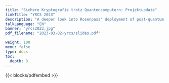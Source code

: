 ```yaml
---
title: "Sichere Kryptografie trotz Quantencomputern: Projektupdate"
linkTitle: "YRCS 2023"
description: "A deeper look into Rosenpass' deployment of post-quantum WireGuard, its KEMs, protocol design, and DoS resistance."
talkLanguage: "EN"
banner: "yrcs2023.jpg"
pdf_filename: "2023-03-02-yrcs/slides.pdf"

weight: 100
menu: false
type: docs
toc:
  depth: 3
---
```


{{< blocks/pdfembed >}}
